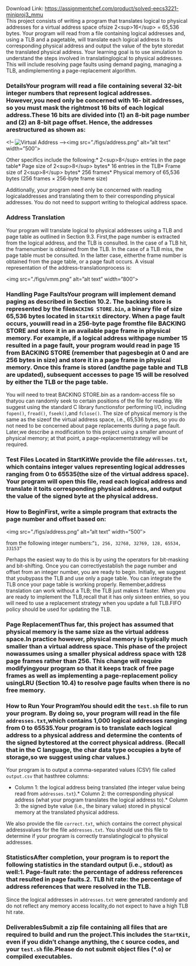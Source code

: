 Download Link: https://assignmentchef.com/product/solved-eecs3221-miniproj3_mmu
<br>
This project consists of writing a program that translates logical to physical addresses for a virtual address space ofsize 2&lt;sup&gt;16&lt;/sup&gt; = 65,536 bytes. Your program will read from a file containing logical addresses and, using a TLB and a pagetable, will translate each logical address to its corresponding physical address and output the value of the byte storedat the translated physical address. Your learning goal is to use simulation to understand the steps involved in translatinglogical to physical addresses. This will include resolving page faults using demand paging, managing a TLB, andimplementing a page-replacement algorithm.

### DetailsYour program will read a file containing several 32-bit integer numbers that represent logical addresses. However,you need only be concerned with 16- bit addresses, so you must mask the rightmost 16 bits of each logical address.These 16 bits are divided into (1) an 8-bit page number and (2) an 8-bit page offset. Hence, the addresses arestructured as shown as:

&lt;!– ![Virtual Address](./figs/address.png) –&gt;&lt;img src=”./figs/address.png” alt=”alt text” width=”500″&gt;

Other specifics include the following:* 2&lt;sup&gt;8&lt;/sup&gt; entries in the page table* Page size of 2&lt;sup&gt;8&lt;/sup&gt; bytes* 16 entries in the TLB* Frame size of 2&lt;sup&gt;8&lt;/sup&gt; bytes* 256 frames* Physical memory of 65,536 bytes (256 frames × 256-byte frame size)

Additionally, your program need only be concerned with reading logicaladdresses and translating them to their corresponding physical addresses. You do not need to support writing to thelogical address space.

### Address Translation

Your program will translate logical to physical addresses using a TLB and page table as outlined in Section 9.3. First,the page number is extracted from the logical address, and the TLB is consulted. In the case of a TLB hit, the framenumber is obtained from the TLB. In the case of a TLB miss, the page table must be consulted. In the latter case, eitherthe frame number is obtained from the page table, or a page fault occurs. A visual representation of the address-translationprocess is:

&lt;img src=”./figs/vmm.png” alt=”alt text” width=”800″&gt;

### Handling Page FaultsYour program will implement demand paging as described in Section 10.2. The backing store is represented by the file`BACKING STORE.bin`, a binary file of size 65,536 bytes located in `StartKit` directory. When a page fault occurs, youwill read in a 256-byte page fromthe file BACKING STORE and store it in an available page frame in physical memory. For example, if a logical address withpage number 15 resulted in a page fault, your program would read in page 15 from BACKING STORE (remember that pagesbegin at 0 and are 256 bytes in size) and store it in a page frame in physical memory. Once this frame is stored (andthe page table and TLB are updated), subsequent accesses to page 15 will be resolved by either the TLB or the page table.

You will need to treat BACKING STORE.bin as a random-access file so thatyou can randomly seek to certain positions of the file for reading. We suggest using the standard C library functionsfor performing I/O, including `fopen()`, `fread()`, `fseek()`,and `fclose()`. The size of physical memory is the same as the sizeof the virtual address space, i.e., 65,536 bytes, so you do not need to be concerned about page replacements during a page fault. Later,we describe a modification to this project using a smaller amount of physical memory; at that point, a page-replacementstrategy will be required.

### Test Files Located in StartKitWe provide the file `addresses.txt`, which contains integer values representing logical addresses ranging from 0 to 65535(the size of the virtual address space). Your program will open this file, read each logical address and translate it toits corresponding physical address, and output the value of the signed byte at the physical address.

### How to BeginFirst, write a simple program that extracts the page number and offset based on:

&lt;img src=”./figs/address.png” alt=”alt text” width=”500″&gt;

from the following integer numbers:“`1, 256, 32768, 32769, 128, 65534, 33153“`

Perhaps the easiest way to do this is by using the operators for bit-masking and bit-shifting. Once you can correctlyestablish the page number and offset from an integer number, you are ready to begin. Initially, we suggest that youbypass the TLB and use only a page table. You can integrate the TLB once your page table is working properly. Remember,address translation can work without a TLB; the TLB just makes it faster. When you are ready to implement the TLB,recall that it has only sixteen entries, so you will need to use a replacement strategy when you update a full TLB.FIFO policy should be used for updating the TLB.

### Page ReplacementThus far, this project has assumed that physical memory is the same size as the virtual address space.In practice however, physical memory is typically much smaller than a virtual address space. This phase of the project nowassumes using a smaller physical address space with 128 page frames rather than 256. This change will require modifyingyour program so that it keeps track of free page frames as well as implementing a page-replacement policy usingLRU (Section 10.4) to resolve page faults when there is no free memory.

### How to Run Your ProgramYou should edit the `test.sh` file to run your program. By doing so, your program will read in the file `addresses.txt`,which contains 1,000 logical addresses ranging from 0 to 65535.Your program is to translate each logical address to a physical address and determine the contents of the signed bytestored at the correct physical address. (Recall that in the C language, the char data type occupies a byte of storage,so we suggest using char values.)

Your program is to output a comma-separated values (CSV) file called `output.csv` that hasthree columns:

* Column 1: the logical address being translated (the integer value being read from `addresses.txt`).* Column 2: the corresponding physical address (what your program translates the logical address to).* Column 3: the signed byte value (i.e., the binary value) stored in physical memory at the translated physical address.

We also provide the file `correct.txt`, which contains the correct physical addressvalues for the file `addresses.txt`. You should use this file to determine if your program is correctly translatinglogical to physical addresses.

### StatisticsAfter completion, your program is to report the following statistics in the standard output (i.e., stdout) as well:1. Page-fault rate: the percentage of address references that resulted in page faults.2. TLB hit rate: the percentage of address references that were resolved in the TLB.

Since the logical addresses in `addresses.txt` were generated randomly and do not reflect any memory access locality,do not expect to have a high TLB hit rate.

### DeliverablesSubmit a zip file containing all files that are required to build and run the project.This includes the `StartKit`, even if you didn’t change anything, the `C` source codes, and your `test.sh` file.Please do not submit object files (*.o) or compiled executables.